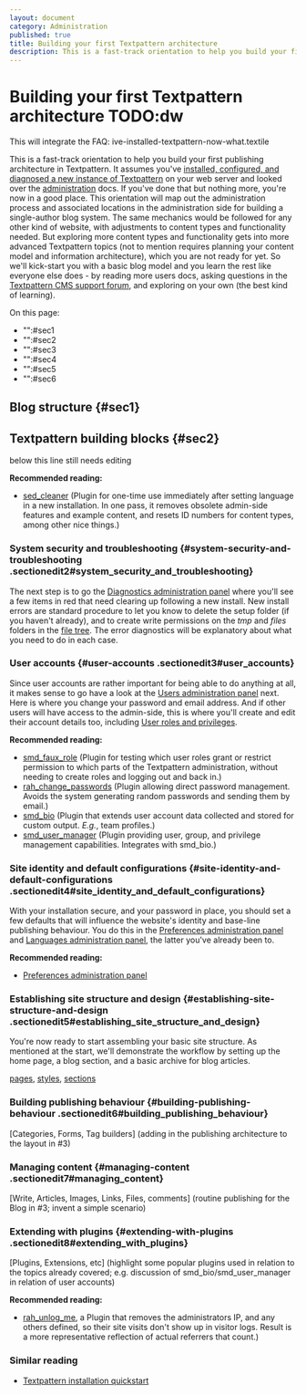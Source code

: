 ```yaml
---
layout: document
category: Administration
published: true
title: Building your first Textpattern architecture
description: This is a fast-track orientation to help you build your first publishing architecture in Textpattern.
---
```


# Building your first Textpattern architecture TODO:dw

This will integrate the FAQ: ive-installed-textpattern-now-what.textile

This is a fast-track orientation to help you build your first publishing architecture in Textpattern. It assumes you've [installed, configured,
and diagnosed a new instance of Textpattern](http://docs.textpattern.io/installation/installing-textpattern)
on your web server and looked over the [administration](http://docs.textpattern.io/administration/)
docs. If you've done that but nothing more, you're now in a good place.
This orientation will map out the administration process and associated
locations in the administration side for building a single-author blog
system. The same mechanics would be followed for any other kind of
website, with adjustments to content types and functionality needed. But
exploring more content types and functionality gets into more advanced
Textpattern topics (not to mention requires planning your content model
and information architecture), which you are not ready for yet. So we'll
kick-start you with a basic blog model and you learn the rest like
everyone else does - by reading more users docs, asking questions in
the [Textpattern CMS support forum](http://forum.textpattern.com/), and exploring on your own (the best kind of learning).

On this page:

-   "":\#sec1
-   "":\#sec2
-   "":\#sec3
-   "":\#sec4
-   "":\#sec5
-   "":\#sec6

Blog structure {#sec1}
--------------

Textpattern building blocks {#sec2}
---------------------------

below this line still needs editing

**Recommended reading:**

-   [sed_cleaner](https://github.com/netcarver/sed_cleaner) (Plugin for
    one-time use immediately after setting language in a
    new installation. In one pass, it removes obsolete admin-side
    features and example content, and resets ID numbers for content
    types, among other nice things.)

### System security and troubleshooting {#system-security-and-troubleshooting .sectionedit2#system_security_and_troubleshooting}

The next step is to go the
[Diagnostics administration panel](http://docs.textpattern.io/administration/diagnostics-panel) where you'll see a few items in red that need clearing up
following a new install. New install errors are standard procedure to
let you know to delete the setup folder (if you haven't already), and to
create write permissions on the *tmp* and *files* folders in the [file
tree](/home/www/zendstudio/dokuwiki/bin/doku.php?id=ftp_installation_and_upgrading#file_tree).
The error diagnostics will be explanatory about what you need to do in
each case.

### User accounts {#user-accounts .sectionedit3#user_accounts}

Since user accounts are rather important for being able to do anything
at all, it makes sense to go have a look at the
[Users administration panel](http://docs.textpattern.io/administration/users-panel) next.
Here is where you change your password and email address. And if other
users will have access to the admin-side, this is where you'll create
and edit their account details too, including [User roles and privileges](http://docs.textpattern.io/administration/user-roles-and-privileges).

**Recommended reading:**

-   [smd_faux_role](http://textpattern.org/plugins/1159/smd_faux_role)
    (Plugin for testing which user roles grant or restrict permission to
    which parts of the Textpattern administration, without needing to
    create roles and logging out and back in.)
-   [rah_change_passwords](http://rahforum.biz/plugins/rah_change_passwords)
    (Plugin allowing direct password management. Avoids the system
    generating random passwords and sending them by email.)
-   [smd_bio](http://textpattern.org/plugins/1116/smd_bio) (Plugin that
    extends user account data collected and stored for custom output.
    *E.g.*, team profiles.)
-   [smd_user_manager](http://textpattern.org/plugins/1229/smd_user_manager)
    (Plugin providing user, group, and privilege
    management capabilities. Integrates with smd_bio.)

### Site identity and default configurations {#site-identity-and-default-configurations .sectionedit4#site_identity_and_default_configurations}

With your installation secure, and your password in place, you should set a few defaults that will influence the website's identity and base-line publishing behaviour. You do this in the [Preferences administration panel](http://docs.textpattern.io/administration/preferences-panel) and [Languages administration panel](http://docs.textpattern.io/administration/languages-panel), the latter you've already been to.

**Recommended reading:**

* [Preferences administration panel](http://docs.textpattern.io/administration/preferences-panel)

### Establishing site structure and design {#establishing-site-structure-and-design .sectionedit5#establishing_site_structure_and_design}

You're now ready to start assembling your basic site structure. As
mentioned at the start, we'll demonstrate the workflow by setting up the
home page, a blog section, and a basic archive for blog articles.

[pages](/home/www/zendstudio/dokuwiki/bin/doku.php?id=pages),
[styles](/home/www/zendstudio/dokuwiki/bin/doku.php?id=styles),
[sections](/home/www/zendstudio/dokuwiki/bin/doku.php?id=sections)

### Building publishing behaviour {#building-publishing-behaviour .sectionedit6#building_publishing_behaviour}

\[Categories, Forms, Tag builders\] (adding in the publishing
architecture to the layout in \#3)

### Managing content {#managing-content .sectionedit7#managing_content}

\[Write, Articles, Images, Links, Files, comments\] (routine publishing
for the Blog in \#3; invent a simple scenario)

### Extending with plugins {#extending-with-plugins .sectionedit8#extending_with_plugins}

\[Plugins, Extensions, etc\] (highlight some popular plugins used in
relation to the topics already covered; e.g. discussion of
smd_bio/smd_user_manager in relation of user accounts)

**Recommended reading:**

* [rah_unlog_me](http://rahforum.biz/plugins/rah_unlog_me), a Plugin that removes the administrators IP, and any others defined, so their site visits don't show up in visitor logs. Result is a more representative reflection of actual referrers that count.)

### Similar reading

* [Textpattern installation quickstart](http://docs.textpattern.io/installation/installing-textpattern)

